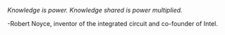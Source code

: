 *Knowledge is power. Knowledge shared is power multiplied.*

-Robert Noyce, inventor of the integrated circuit and co-founder of Intel.
